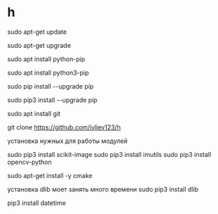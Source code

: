 # h

sudo apt-get update

sudo apt-get upgrade

sudo apt install python-pip

sudo apt install python3-pip

sudo pip install --upgrade pip

sudo pip3 install --upgrade pip

sudo apt install git

git clone https://github.com/ivliev123/h

установка нужных для работы модулей

sudo pip3 install scikit-image
sudo pip3 install imutils
sudo pip3 install opencv-python


sudo apt-get install -y cmake

установка dlib моет занять много времени
sudo pip3 install dlib

pip3 install datetime
